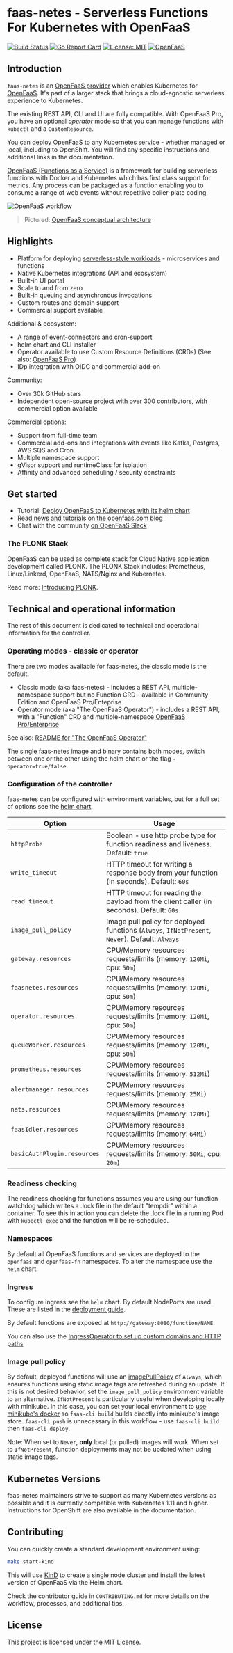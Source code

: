 faas-netes - Serverless Functions For Kubernetes with OpenFaaS
===========

[![Build Status](https://github.com/openfaas/faas-netes/workflows/build/badge.svg?branch=master)](https://github.com/openfaas/faas-netes/actions)
[![Go Report Card](https://goreportcard.com/badge/github.com/openfaas/faas-netes)](https://goreportcard.com/report/github.com/openfaas/faas-netes)
[![License: MIT](https://img.shields.io/badge/License-MIT-yellow.svg)](https://opensource.org/licenses/MIT)
[![OpenFaaS](https://img.shields.io/badge/openfaas-serverless-blue.svg)](https://www.openfaas.com)

## Introduction

`faas-netes` is an [OpenFaaS provider](https://github.com/openfaas/faas-provider) which enables Kubernetes for [OpenFaaS](https://github.com/openfaas/faas). It's part of a larger stack that brings a cloud-agnostic serverless experience to Kubernetes.

The existing REST API, CLI and UI are fully compatible. With OpenFaaS Pro, you have an optional *operator* mode so that you can manage functions with `kubectl` and a `CustomResource`.

You can deploy OpenFaaS to any Kubernetes service - whether managed or local, including to OpenShift. You will find any specific instructions and additional links in the documentation.

[OpenFaaS (Functions as a Service)](https://github.com/openfaas/faas) is a framework for building serverless functions with Docker and Kubernetes which has first class support for metrics. Any process can be packaged as a function enabling you to consume a range of web events without repetitive boiler-plate coding.

<img alt="OpenFaaS workflow" src="https://raw.githubusercontent.com/openfaas/faas/master/docs/of-workflow.png"></img>
> Pictured: [OpenFaaS conceptual architecture](https://docs.openfaas.com/architecture/stack/)

## Highlights

* Platform for deploying [serverless-style workloads](https://docs.openfaas.com/reference/workloads/) - microservices and functions
* Native Kubernetes integrations (API and ecosystem)
* Built-in UI portal
* Scale to and from zero
* Built-in queuing and asynchronous invocations
* Custom routes and domain support
* Commercial support available

Additional & ecosystem:

* A range of event-connectors and cron-support
* helm chart and CLI installer
* Operator available to use Custom Resource Definitions (CRDs) (See also: [OpenFaaS Pro](https://openfaas.com/pricing))
* IDp integration with OIDC and commercial add-on

Community:

* Over 30k GitHub stars
* Independent open-source project with over 300 contributors, with commercial option available

Commercial options:

* Support from full-time team
* Commercial add-ons and integrations with events like Kafka, Postgres, AWS SQS and Cron
* Multiple namespace support
* gVisor support and runtimeClass for isolation
* Affinity and advanced scheduling / security constraints

## Get started

* Tutorial: [Deploy OpenFaaS to Kubernetes with its helm chart](https://docs.openfaas.com/deployment)
* [Read news and tutorials on the openfaas.com blog](https://www.openfaas.com/blog/)
* Chat with the community [on OpenFaaS Slack](https://docs.openfaas.com/community)

### The PLONK Stack

OpenFaaS can be used as complete stack for Cloud Native application development called PLONK. The PLONK Stack includes: Prometheus, Linux/Linkerd, OpenFaaS, NATS/Nginx and Kubernetes.

Read more: [Introducing PLONK](https://www.openfaas.com/blog/plonk-stack/).

## Technical and operational information

The rest of this document is dedicated to technical and operational information for the controller.

### Operating modes - classic or operator

There are two modes available for faas-netes, the classic mode is the default.

* Classic mode (aka faas-netes) - includes a REST API,  multiple-namespace support but no Function CRD - available in Community Edition and OpenFaaS Pro/Enteprise
* Operator mode (aka "The OpenFaaS Operator") - includes a REST API, with a "Function" CRD and multiple-namespace [OpenFaaS Pro/Enterprise](https://openfaas.com/pricing/)

See also: [README for "The OpenFaaS Operator"](README-OPERATOR.md)

The single faas-netes image and binary contains both modes, switch between one or the other using the helm chart or the flag `-operator=true/false`.

### Configuration of the controller

faas-netes can be configured with environment variables, but for a full set of options see the [helm chart](./chart/openfaas/).

| Option                      | Usage                                                                                            |
| --------------------------- | ------------------------------------------------------------------------------------------------ |
| `httpProbe`                 | Boolean - use http probe type for function readiness and liveness. Default: `true`              |
| `write_timeout`             | HTTP timeout for writing a response body from your function (in seconds). Default: `60s`         |
| `read_timeout`              | HTTP timeout for reading the payload from the client caller (in seconds). Default: `60s`         |
| `image_pull_policy`         | Image pull policy for deployed functions (`Always`, `IfNotPresent`, `Never`).  Default: `Always` |
| `gateway.resources`         | CPU/Memory resources requests/limits (memory: `120Mi`, cpu: `50m`)                               |
| `faasnetes.resources`       | CPU/Memory resources requests/limits (memory: `120Mi`, cpu: `50m`)                               |
| `operator.resources`        | CPU/Memory resources requests/limits (memory: `120Mi`, cpu: `50m`)                               |
| `queueWorker.resources`     | CPU/Memory resources requests/limits (memory: `120Mi`, cpu: `50m`)                               |
| `prometheus.resources`      | CPU/Memory resources requests/limits (memory: `512Mi`)                                           |
| `alertmanager.resources`    | CPU/Memory resources requests/limits (memory: `25Mi`)                                            |
| `nats.resources`            | CPU/Memory resources requests/limits (memory: `120Mi`)                                           |
| `faasIdler.resources`       | CPU/Memory resources requests/limits (memory: `64Mi`)                                            |
| `basicAuthPlugin.resources` | CPU/Memory resources requests/limits (memory: `50Mi`, cpu: `20m`)                                |

### Readiness checking

The readiness checking for functions assumes you are using our function watchdog which writes a .lock file in the default "tempdir" within a container. To see this in action you can delete the .lock file in a running Pod with `kubectl exec` and the function will be re-scheduled.

### Namespaces

By default all OpenFaaS functions and services are deployed to the `openfaas` and `openfaas-fn` namespaces. To alter the namespace use the `helm` chart.

### Ingress

To configure ingress see the `helm` chart. By default NodePorts are used. These are listed in the [deployment guide](https://docs.openfaas.com/deployment).

By default functions are exposed at `http://gateway:8080/function/NAME`.

You can also use the [IngressOperator to set up custom domains and HTTP paths](https://github.com/openfaas-incubator/ingress-operator)

### Image pull policy

By default, deployed functions will use an [imagePullPolicy](https://kubernetes.io/docs/concepts/containers/images/#updating-images) of `Always`, which ensures functions using static image tags are refreshed during an update.
If this is not desired behavior, set the `image_pull_policy` environment variable to an alternative.  `IfNotPresent` is particularly useful when developing locally with minikube.
In this case, you can set your local environment to [use minikube's docker](https://kubernetes.io/docs/getting-started-guides/minikube/#reusing-the-docker-daemon) so `faas-cli build` builds directly into minikube's image store.
`faas-cli push` is unnecessary in this workflow - use `faas-cli build` then `faas-cli deploy`.

Note: When set to `Never`, **only** local (or pulled) images will work.  When set to `IfNotPresent`, function deployments may not be updated when using static image tags.

## Kubernetes Versions

faas-netes maintainers strive to support as many Kubernetes versions as possible and it is currently compatible with Kubernetes 1.11 and higher. Instructions for OpenShift are also available in the documentation.

## Contributing

You can quickly create a standard development environment using:

```sh
make start-kind
```

This will use [KinD](https://github.com/kubernetes-sigs/kind) to create a single node cluster and install the latest version of OpenFaaS via the Helm chart.

Check the contributor guide in `CONTRIBUTING.md` for more details on the workflow, processes, and additional tips.

## License

This project is licensed under the MIT License.
